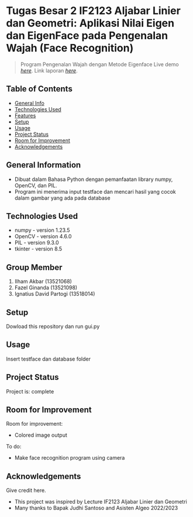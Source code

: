 # Tugas Besar 2 IF2123 Aljabar Linier dan Geometri: Aplikasi Nilai Eigen dan EigenFace pada Pengenalan Wajah (Face Recognition)
> Program Pengenalan Wajah dengan Metode Eigenface
> Live demo [_here_](https://youtu.be/xsEvw600a-M). 
> Link laporan [_here_](https://itbdsti-my.sharepoint.com/:w:/g/personal/13521098_mahasiswa_itb_ac_id/ERdcQe7Nc6pOhDhz961WeEQBq2czHnHJ4Iv3FP4udvibMw?e=RSfavk). 

## Table of Contents
* [General Info](#general-information)
* [Technologies Used](#technologies-used)
* [Features](#features)
* [Setup](#setup)
* [Usage](#usage)
* [Project Status](#project-status)
* [Room for Improvement](#room-for-improvement)
* [Acknowledgements](#acknowledgements)


## General Information
- Dibuat dalam Bahasa Python dengan pemanfaatan library numpy, OpenCV, dan PIL.
- Program ini menerima input testface dan mencari hasil yang cocok dalam gambar yang ada pada database


## Technologies Used
- numpy - version 1.23.5
- OpenCV - version 4.6.0
- PIL - version 9.3.0
- tkinter - version 8.5


## Group Member
1. Ilham Akbar                (13521068)
2. Fazel Ginanda              (13521098)
3. Ignatius David Partogi     (13518014)


## Setup
Dowload this repository dan run gui.py


## Usage
Insert testface dan database folder


## Project Status
Project is: complete


## Room for Improvement
Room for improvement:
- Colored image output

To do:
- Make face recognition program using camera


## Acknowledgements
Give credit here.
- This project was inspired by Lecture IF2123 Aljabar Linier dan Geometri 
- Many thanks to Bapak Judhi Santoso and Asisten Algeo 2022/2023

